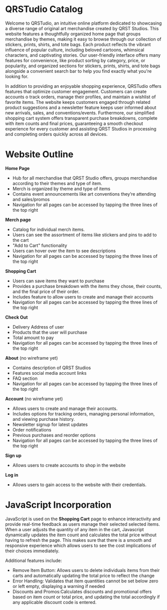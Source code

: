 # QRSTudio Catalog

Welcome to QRSTudio, an intuitive online platform dedicated to showcasing a diverse range of original art merchandise created by QRST Studios. This website features a thoughtfully organized home page that groups merchandise by themes, making it easy to browse through our collection of stickers, prints, shirts, and tote bags. Each product reflects the vibrant influence of popular culture, including beloved cartoons, whimsical characters, and captivating stories. Our user-friendly interface offers many features for convenience, like product sorting by category, price, or popularity, and organized sections for stickers, prints, shirts, and tote bags alongside a convenient search bar to help you find exactly what you're looking for. 

In addition to providing an enjoyable shopping experience, QRSTudio offers features that optimize customer engagement. Customers can create accounts o track orders, manage their profiles, and maintain a wishlist of favorite items. The website keeps customers engaged through related product suggestions and a newsletter feature keeps user informed about new arrivals, sales, and conventions/events. Furthermore, our simplified shopping cart system offers transparent purchase breakdowns, complete with item counts and final prices, guaranteeing a smooth checkout experience for every customer and assisting QRST Studios in processing and completing orders quickly across all devices.

# Website Outline 

**Home Page**
- Hub for all merchandise that QRST Studio offers, groups merchandise according to their themes and type of item. 
- Merch is organized by theme and type of items
- Contains event announcements like art conventions they’re attending and sales/promos 
- Navigation for all pages can be accessed by tapping the three lines of the top right 

**Merch page**
- Catalog for individual merch items.
- Users can see the assortment of items like stickers and pins to add to the cart
- "Add to Cart" functionality
- Users can hover over the item to see descriptions
- Navigation for all pages can be accessed by tapping the three lines of the top right 


**Shopping Cart**
- Users can save items they want to purchase 
- Provides a purchase breakdown with the items they chose, their counts, and the final price of their order.
- Includes feature to allow users to create and manage their accounts
- Navigation for all pages can be accessed by tapping the three lines of the top right 

**Check Out**
- Delivery Address of user 
- Products that the user will purchase
- Total amount to pay 
- Navigation for all pages can be accessed by tapping the three lines of the top right 

**About** (no wireframe yet)
- Contains description of QRST Studios
- Features social media account links
- FAQ section
- Navigation for all pages can be accessed by tapping the three lines of the top right 


**Account** (no wireframe yet)
- Allows users to create and manage their accounts.
- Includes options for tracking orders, managing personal information, and viewing purchase history.
- Newsletter signup for latest updates
- Order notifications
- Previous purchases and reorder options
- Navigation for all pages can be accessed by tapping the three lines of the top right 

**Sign up**
- Allows users to create accounts to shop in the website

**Log in**
- Allows users to gain access to the website with their credentials. 

# JavaScript Incorporation 

JavaScript is used on the **Shopping Cart** page to enhance interactivity and provide real-time feedback as users manage their selected selected items. When a user adjusts the quantity of any item in the cart, Javascript dynamically updates the item count and calculates the total price without having to refresh the page. This makes sure that there is a smooth and responsive experience which allows users to see the cost implications of their choices immediately. 

Additional features include: 
- Remove Item Button: Allows users to delete individuals items from their carts and automatically updating the total price to reflect the change
- Error Handling: Validates that item quantities cannot be set below zero or left empty, displaying a warning if needed
- Discounts and Promos:Calculates discounts and promotional offers based on item count or total price, and updating the total accordingly if any applicable discount code is entered. 

